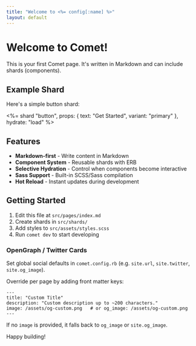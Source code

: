 ```yaml
---
title: "Welcome to <%= config[:name] %>"
layout: default
---
```


# Welcome to Comet!

This is your first Comet page. It's written in Markdown and can include shards (components).

## Example Shard

Here's a simple button shard:

<%= shard "button", props: { text: "Get Started", variant: "primary" }, hydrate: "load" %>

## Features

- **Markdown-first** - Write content in Markdown
- **Component System** - Reusable shards with ERB
- **Selective Hydration** - Control when components become interactive
- **Sass Support** - Built-in SCSS/Sass compilation
- **Hot Reload** - Instant updates during development

## Getting Started

1. Edit this file at `src/pages/index.md`
2. Create shards in `src/shards/`
3. Add styles to `src/assets/styles.scss`
4. Run `comet dev` to start developing

### OpenGraph / Twitter Cards

Set global social defaults in `comet.config.rb` (e.g. `site.url`, `site.twitter`, `site.og_image`).

Override per page by adding front matter keys:

```
---
title: "Custom Title"
description: "Custom description up to ~200 characters."
image: /assets/og-custom.png   # or og_image: /assets/og-custom.png
---
```

If no `image` is provided, it falls back to `og_image` or `site.og_image`.

Happy building!
